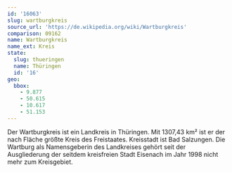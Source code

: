 ```yaml
---
id: '16063'
slug: wartburgkreis
source_url: 'https://de.wikipedia.org/wiki/Wartburgkreis'
comparison: 09162
name: Wartburgkreis
name_ext: Kreis
state:
  slug: thueringen
  name: Thüringen
  id: '16'
geo:
  bbox:
    - 9.877
    - 50.615
    - 10.617
    - 51.153
---
```


Der Wartburgkreis ist ein Landkreis in Thüringen. Mit 1307,43 km² ist er der nach Fläche größte Kreis des Freistaates. Kreisstadt ist Bad Salzungen. Die Wartburg als Namensgeberin des Landkreises gehört seit der Ausgliederung der seitdem kreisfreien Stadt Eisenach im Jahr 1998 nicht mehr zum Kreisgebiet.
